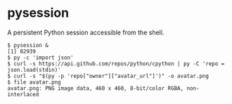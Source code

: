 # pysession

A persistent Python session accessible from the shell.

```
$ pysession &
[1] 82939
$ py -c 'import json'
$ curl -s https://api.github.com/repos/python/cpython | py -C 'repo = json.load(stdin)'
$ curl -s "$(py -p 'repo["owner"]["avatar_url"]')" -o avatar.png
$ file avatar.png
avatar.png: PNG image data, 460 x 460, 8-bit/color RGBA, non-interlaced
```
